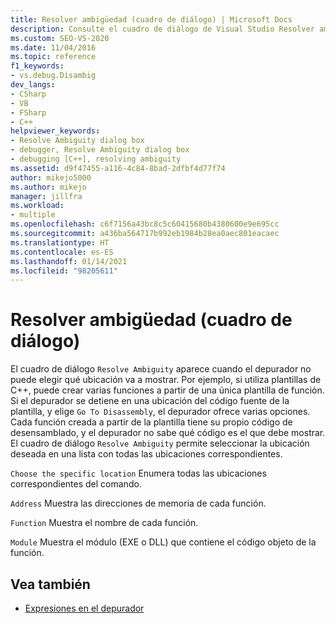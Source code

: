 ```yaml
---
title: Resolver ambigüedad (cuadro de diálogo) | Microsoft Docs
description: Consulte el cuadro de diálogo de Visual Studio Resolver ambigüedad, que se muestra cuando el depurador no puede elegir la ubicación que se debe mostrar.
ms.custom: SEO-VS-2020
ms.date: 11/04/2016
ms.topic: reference
f1_keywords:
- vs.debug.Disambig
dev_langs:
- CSharp
- VB
- FSharp
- C++
helpviewer_keywords:
- Resolve Ambiguity dialog box
- debugger, Resolve Ambiguity dialog box
- debugging [C++], resolving ambiguity
ms.assetid: d9f47455-a116-4c84-8bad-2dfbf4d77f74
author: mikejo5000
ms.author: mikejo
manager: jillfra
ms.workload:
- multiple
ms.openlocfilehash: c6f7156a43bc8c5c60415680b4380600e9e695cc
ms.sourcegitcommit: a436ba564717b992eb1984b28ea0aec801eacaec
ms.translationtype: HT
ms.contentlocale: es-ES
ms.lasthandoff: 01/14/2021
ms.locfileid: "98205611"
---
```

# <a name="resolve-ambiguity-dialog-box"></a>Resolver ambigüedad (cuadro de diálogo)
El cuadro de diálogo `Resolve Ambiguity` aparece cuando el depurador no puede elegir qué ubicación va a mostrar. Por ejemplo, si utiliza plantillas de C++, puede crear varias funciones a partir de una única plantilla de función. Si el depurador se detiene en una ubicación del código fuente de la plantilla, y elige `Go To Disassembly`, el depurador ofrece varias opciones. Cada función creada a partir de la plantilla tiene su propio código de desensamblado, y el depurador no sabe qué código es el que debe mostrar. El cuadro de diálogo `Resolve Ambiguity` permite seleccionar la ubicación deseada en una lista con todas las ubicaciones correspondientes.

 `Choose the specific location` Enumera todas las ubicaciones correspondientes del comando.

 `Address` Muestra las direcciones de memoria de cada función.

 `Function` Muestra el nombre de cada función.

 `Module` Muestra el módulo (EXE o DLL) que contiene el código objeto de la función.

## <a name="see-also"></a>Vea también
- [Expresiones en el depurador](../debugger/expressions-in-the-debugger.md)